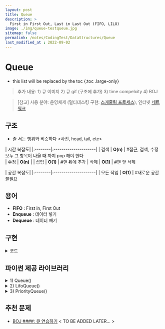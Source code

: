 ```yaml
---
layout: post
title: Queue
description: >
  First in First Out, Last in Last Out (FIFO, LILO)
image: ./img/queue-testqueue.jpg
sitemap: false
permalink: /notes/CodingTest/DataStructures/Queue
last_modified_at : 2022-09-02
---
```


# Queue
* this list will be replaced by the toc
{:toc .large-only}

> 추가 내용: 1) 큐 이미지 2) 큐 gif (구조에 추가) 3) time compelxity 4) BOJ

> [참고] 사용 분야: 운영체제 (멀티테스킹 구현: [스케줄링 프로세스](https://en.wikipedia.org/wiki/Input_queue#:~:text=In%20computer%20science%2C%20an%20input,for%20distributing%20resources%20among%20processes.)), 인터넷 [네트워크](https://en.wikipedia.org/wiki/Queueing_theory)

## 구조
- 줄 서는 행위와 비슷하다
<사진, head, tail, etc>

| 시간 복잡도| 
|:--------|:---------------------|
| 검색    | **O(n)** |  <fade>#접근, 검색, 수정 모두 그 항목이 나올 때 까지 pop 해야 한다</fade>        
| 수정    | **O(n)**            | 
| 삽입    | **O(1)**        |  <fade>#맨 뒤에 추가</fade>
| 삭제    | **O(1)**        |  <fade>#맨 앞 삭제</fade>


| 공간 복잡도| 
|:--------|:---------------------|
| 모든 작업    | **O(1)**    | <fade>#새로운 공간 불필요</fade>


## 용어
- **FIFO** : First in, First Out
- **Enqueue** : 데이터 넣기
- **Dequeue** : 데이터 빼기

## 구현 

<details>
  <summary>코드</summary>
  <div markdown="1">

    ~~~python
    class myQueue():
    def __init__(self) -> None:
        self.q = []
        
    def enqueue(self, a):
        self.q.append(a)
    
    def dequeue(self):
        self.delData = self.q[0]
        del self.q[0]
        return self.delData
    
    def size(self):
        return len(self.q)

    def print(self):
        for i in self.q:
            print(i, end=" ")
        print()
    ~~~
  </div></details>


## 파이썬 제공 라이브러리
  <details>
  <summary> 1) Queue()</summary>
  <div markdown="1">

    ~~~python
    import queue  #put(a), get(), qsize()

    q = queue.Queue() 
    q.put("TEST")  #enqueue "TEST"
    q.put(1)       #enqueue 1

    q.qsize()       #size = 2
    
    q.get()        #dequeue and returns "TEST" (First in First Out)
    ~~~
  </div>
  </details>

  <details>
  <summary> 2) LifoQueue() </summary>
  <div markdown="1">

    ~~~python
      import queue
      q = queue.LifoQueue() #STACK의 기능을 한다

      q.put("TEST")
      q.put(1)

      q.qsize() # = 2
      q.get()   # deletes and returns 1

    ~~~
  </div></details>

  <details>
  <summary> 3) PriorityQueue() </summary>
  <div markdown="1">

    - **우선순위 큐** (데이터 입력 순서대로 get하는 것이 아닌, 초기에 설정된 우선순위로 get한다)

    ~~~python
      import queue  
      q = q.PriorityQueue()

      q.put((10, "TEST"))   #put ( 우선순위, 데이터 )
      q.put((5, "CODING"))  
      q.put((7, 1))

      q.get()               # (5, "CODING")이 먼저 나온다
    ~~~
  </div></details>
  

## 추천 문제
  - [BOJ ####: 큐 연습하기](https://www.acmicpc.net/)
  < TO BE ADDED LATER... >

[test]: ./img/queue-testqueue.jpg